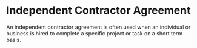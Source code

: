 # Independent Contractor Agreement

An independent contractor agreement is often used when an individual or business is hired to complete a specific project or task on a short term basis.
